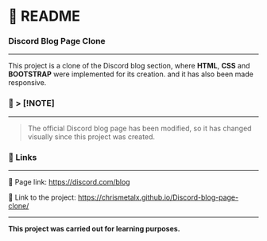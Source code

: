 # :page_with_curl: README<br/>
### Discord Blog Page Clone<br/>
***
This project is a clone of the Discord blog section, where **HTML**, **CSS** and **BOOTSTRAP** were implemented for its creation. and it has also been made responsive.<br/>

### :memo: > [!NOTE]<br/>
***
> The official Discord blog page has been modified, so it has changed visually since this project was created.<br/>

### :pushpin: Links<br/>
***
:link: Page link: https://discord.com/blog<br/>

:link: Link to the project:  https://chrismetalx.github.io/Discord-blog-page-clone/<br/>
___
**This project was carried out for learning purposes.**
